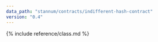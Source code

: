 ```yaml
---
data_path: "stannum/contracts/indifferent-hash-contract"
version: "0.4"
---
```


{% include reference/class.md %}
